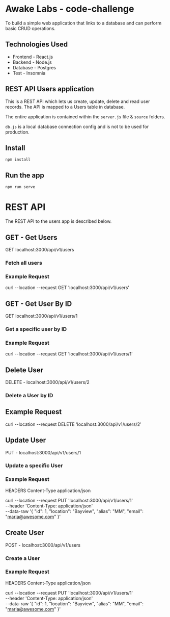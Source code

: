 # Awake Labs - code-challenge

To build a simple web application that links to a database and can perform basic CRUD operations.

## Technologies Used

- Frontend - React.js
- Backend - Node.js
- Database - Postgres
- Test - Insomnia

## REST API Users application

This is a REST API which lets us create, update, delete and read user records.
The API is mapped to a Users table in database.

The entire application is contained within the `server.js` file & `source` folders.

`db.js` is a local database connection config and is not to be used for production.

## Install

    npm install

## Run the app

    npm run serve

# REST API

The REST API to the users app is described below.


## GET - Get Users
GET localhost:3000/api/v1/users

###  Fetch all users

### Example Request
curl --location --request GET 'localhost:3000/api/v1/users'

## GET - Get User By ID
GET localhost:3000/api/v1/users/1

### Get a specific user by ID


### Example Request
curl --location --request GET 'localhost:3000/api/v1/users/1'

##  Delete User
DELETE - localhost:3000/api/v1/users/2
### Delete a User by ID

## Example Request
curl --location --request DELETE 'localhost:3000/api/v1/users/2'

## Update User
PUT - localhost:3000/api/v1/users/1

### Update a specific User

### Example Request

HEADERS
    Content-Type
    application/json

curl --location --request PUT 'localhost:3000/api/v1/users/1' \
    --header 'Content-Type: application/json' \
    --data-raw '{
        "id": 1,
        "location": "Bayview",
        "alias": "MM",
        "email": "maria@awesome.com"
    }'

## Create User
POST - localhost:3000/api/v1/users

### Create a User

### Example Request
HEADERS
    Content-Type
    application/json

curl --location --request PUT 'localhost:3000/api/v1/users/1' \
    --header 'Content-Type: application/json' \
    --data-raw '{
        "id": 1,
        "location": "Bayview",
        "alias": "MM",
        "email": "maria@awesome.com"
    }'

